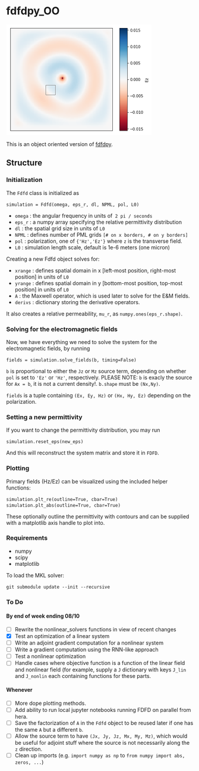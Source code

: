 # fdfdpy_OO

![](img/dipole_dielectric_field.png)

This is an object oriented version of [fdfdpy](https://github.com/fancompute/fdfdpy).

## Structure

### Initialization

The `Fdfd` class is initialized as

	simulation = Fdfd(omega, eps_r, dl, NPML, pol, L0)

- `omega` : the angular frequency in units of` 2 pi / seconds`
- `eps_r` : a numpy array specifying the relative permittivity distribution
- `dl` : the spatial grid size in units of `L0`
- `NPML` : defines number of PML grids `[# on x borders, # on y borders]`
- `pol` : polarization, one of `{'Hz','Ez'}` where `z` is the transverse field.
- `L0` : simulation length scale, default is 1e-6 meters (one micron)

Creating a new Fdfd object solves for:

- `xrange` : defines spatial domain in x [left-most position, right-most position] in units of `L0`
- `yrange` : defines spatial domain in y [bottom-most position, top-most position] in units of `L0`
- `A` : the Maxwell operator, which is used later to solve for the E&M fields.
- `derivs` : dictionary storing the derivative operators.

It also creates a relative permeability, `mu_r`, as `numpy.ones(eps_r.shape)`. 

### Solving for the electromagnetic fields

Now, we have everything we need to solve the system for the electromagnetic fields, by running

	fields = simulation.solve_fields(b, timing=False)
	
`b` is proportional to either the `Jz` or `Mz` source term, depending on whether `pol` is set to `'Ez'` or `'Hz'`, respectively.  PLEASE NOTE: `b` is exacly the source for `Ax = b`, it is not a current density!.  `b.shape` must be `(Nx,Ny)`.

`fields` is a tuple containing `(Ex, Ey, Hz)` or `(Hx, Hy, Ez)` depending on the polarization.

### Setting a new permittivity

If you want to change the permittivity distribution, you may run

	simulation.reset_eps(new_eps)

And this will reconstruct the system matrix and store it in `FDFD`.


### Plotting

Primary fields (Hz/Ez) can be visualized using the included helper functions:

	simulation.plt_re(outline=True, cbar=True)
	simulation.plt_abs(outline=True, cbar=True)

These optionally outline the permittivity with contours and can be supplied with a matplotlib axis handle to plot into.

### Requirements

- numpy
- scipy
- matplotlib

To load the MKL solver:

	git submodule update --init --recursive

### To Do

#### By end of week ending 08/10
- [ ] Rewrite the nonlinear_solvers functions in view of recent changes 
- [x] Test an optimization of a linear system
- [ ] Write an adjoint gradient computation for a nonlinear system
- [ ] Write a gradient computation using the RNN-like approach
- [ ] Test a nonlinear optimization
- [ ] Handle cases where objective function is a function of the linear field and nonlinear field (for example, supply a `J` dictionary with keys `J_lin` and `J_nonlin` each containing functions for these parts.

#### Whenever
- [ ] More dope plotting methods.
- [ ] Add ability to run local jupyter notebooks running FDFD on parallel from hera.
- [ ] Save the factorization of `A` in the `Fdfd` object to be reused later if one has the same `A` but a different `b`.
- [ ] Allow the source term to have `(Jx, Jy, Jz, Mx, My, Mz)`, which would be useful for adjoint stuff where the source is not necessarily along the `z` direction.
- [ ] Clean up imports (e.g. `import numpy as np` to `from numpy import abs, zeros, ...`)
